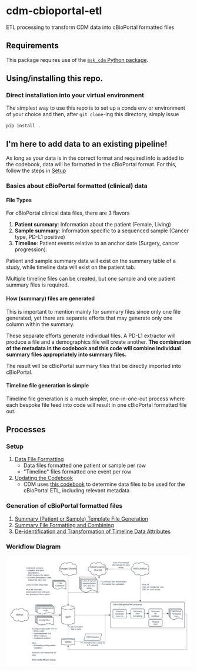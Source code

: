# cdm-cbioportal-etl
ETL processing to transform CDM data into cBioPortal formatted files


## Requirements
This package requires use of the [`msk_cdm` Python package](https://github.com/clinical-data-mining/msk_cdm).

## Using/installing this repo.
### Direct installation into your virtual environment
The simplest way to use this repo is to set up a conda env or environment of your choice
and then, after `git clone`-ing this directory, simply issue

```
pip install .
```


## I'm here to add data to an existing pipeline!
As long as your data is in the correct format and required info is added to the codebook, data will be formatted in the cBioPortal format. For this, follow the steps in [Setup](#processes)   

### Basics about cBioPortal formatted (clinical) data
#### File Types
For cBioPortal clinical data files, there are 3 flavors
1) **Patient summary**: Information about the patient (Female, Living)
2) **Sample summary**: Information specific to a sequenced sample (Cancer type, PD-L1 positive)
3) **Timeline**: Patient events relative to an anchor date (Surgery, cancer progression).

Patient and sample summary data will exist on the summary table of a study, while timeline data will exist on the patient tab. 

Multiple timeline files can be created, but one sample and one patient summary files is required. 

#### How (summary) files are generated
This is important to mention mainly for summary files since only one file generated, yet there are separate efforts that may generate only one column within the summary. 

These separate efforts generate individual files. A PD-L1 extractor will produce a file and a demographics file will create another. **The combination of the metadata in the codebook and this code will combine individual summary files appropriately into summary files.** 

The result will be cBioPortal summary files that be directly imported into cBioPortal.

#### Timeline file generation is simple
Timeline file generation is a much simpler, one-in-one-out process where each bespoke file feed into code will result in one cBioPortal formatted file out.   


## Processes
### Setup
1) [Data File Formatting](./docs/data_file_formatting.md)
    - Data files formatted one patient or sample per row 
    - "Timeline" files formatted one event per row  
2) [Updating the Codebook](./docs/modifying_the_codebook.md)
   - CDM uses [this codebook](https://docs.google.com/spreadsheets/d/1po0GdSwqmmXibz4e-7YvTPUbXpi0WYv3c2ImdHXxyuc/edit?usp=sharing) to determine data files to be used for the cBioPortal ETL, including relevant metadata

### Generation of cBioPortal formatted files

1) [Summary (Patient or Sample) Template File Generation](./docs/summary_template_generation.md)
2) [Summary File Formatting and Combining](./docs/summary_template_generation.md)
3) [De-identification and Transformation of Timeline Data Attributes](./docs/timeline_files.md)

### Workflow Diagram
![cdm-cbioportal-etl workflow](https://github.com/clinical-data-mining/cdm-cbioportal-etl/blob/main/docs/CDM-cBioPortal-ETL%20Process.png)




